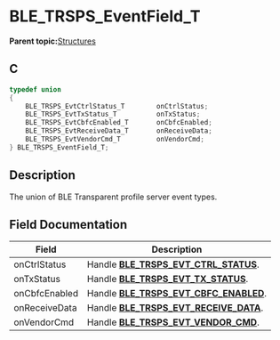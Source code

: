 # BLE\_TRSPS\_EventField\_T

**Parent topic:**[Structures](GUID-596C22F0-71C2-4FD3-9512-C8725C77BFA6.md)

## C

```c
typedef union
{
    BLE_TRSPS_EvtCtrlStatus_T        onCtrlStatus;
    BLE_TRSPS_EvtTxStatus_T          onTxStatus;
    BLE_TRSPS_EvtCbfcEnabled_T       onCbfcEnabled;
    BLE_TRSPS_EvtReceiveData_T       onReceiveData;
    BLE_TRSPS_EvtVendorCmd_T         onVendorCmd;
} BLE_TRSPS_EventField_T;
```

## Description

The union of BLE Transparent profile server event types.

## Field Documentation

|Field|Description|
|-----|-----------|
|onCtrlStatus|Handle **[BLE\_TRSPS\_EVT\_CTRL\_STATUS](GUID-1D0AD6D8-972B-4D20-89ED-354F04B1AD8B.md)**.|
|onTxStatus|Handle **[BLE\_TRSPS\_EVT\_TX\_STATUS](GUID-1D0AD6D8-972B-4D20-89ED-354F04B1AD8B.md)**.|
|onCbfcEnabled|Handle **[BLE\_TRSPS\_EVT\_CBFC\_ENABLED](GUID-1D0AD6D8-972B-4D20-89ED-354F04B1AD8B.md)**.|
|onReceiveData|Handle **[BLE\_TRSPS\_EVT\_RECEIVE\_DATA](GUID-1D0AD6D8-972B-4D20-89ED-354F04B1AD8B.md)**.|
|onVendorCmd|Handle **[BLE\_TRSPS\_EVT\_VENDOR\_CMD](GUID-1D0AD6D8-972B-4D20-89ED-354F04B1AD8B.md)**.|

